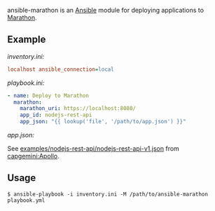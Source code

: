ansible-marathon is an [Ansible][ansible] module for deploying
applications to [Marathon][marathon].

## Example

*inventory.ini:*

```ini
localhost ansible_connection=local
```

*playbook.ini:*

```yaml
- name: Deploy to Marathon
  marathon:
    marathon_uri: https://localhost:8080/
    app_id: nodejs-rest-api
    app_json: "{{ lookup('file', '/path/to/app.json') }}"
```

*app.json:*

See [examples/nodejs-rest-api/nodejs-rest-api-v1.json][app.json] from
[capgemini:Apollo][apollo].

## Usage

```
$ ansible-playbook -i inventory.ini -M /path/to/ansible-marathon playbook.yml
```

[ansible]: http://docs.ansible.com/ansible/index.html
[marathon]: http://mesosphere.github.io/marathon/
[app.json]: https://github.com/capgemini/Apollo/blob/master/examples/nodejs-rest-api/nodejs-rest-api-v1.json
[apollo]: https://github.com/capgemini/Apollo/
